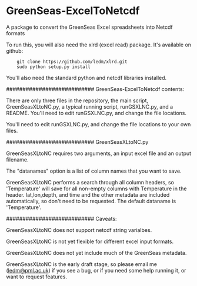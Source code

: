 GreenSeas-ExcelToNetcdf
=======================

A package to convert the GreenSeas Excel spreadsheets into Netcdf formats

To run this, you will also need the xlrd (excel read) package. It's available on github:

		git clone https://github.com/ledm/xlrd.git
		sudo python setup.py install

You'll also need the standard python and netcdf libraries installed.


###########################
GreenSeas-ExcelToNetcdf contents:

There are only three files in the repository, the main script, GreenSeasXLtoNC.py, a typical running script, runGSXLNC.py, and a README. You'll need to edit runGSXLNC.py, and change the file locations. 

You'll need to edit runGSXLNC.py, and change the file locations to your own files.

###########################
GreenSeasXLtoNC.py

GreenSeasXLtoNC requires two arguments, an input excel file and an output filename.

The "datanames" option is a list of column names that you want to save.

GreenSeasXLtoNC performs a search through all column headers, so 'Temperature' will save for all non-empty columns with Temperature in the header.
lat,lon,depth, and time and the other metadata are included automatically, so don't need to be requested.
The default dataname is 'Temperature'.



###########################
Caveats:

GreenSeasXLtoNC does not support netcdf string varialbes.

GreenSeasXLtoNC is not yet flexible for different excel input formats.

GreenSeasXLtoNC does not yet include much of the GreenSeas metadata.

GreenSeasXLtoNC is the early draft stage, so please email me (ledm@pml.ac.uk) if you see a bug, or if you need some help running it, or want to request features. 


